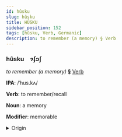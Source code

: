 ```yaml
---
id: hûsku
slug: hûsku
title: HÛSKU
sidebar_position: 152
tags: [hûsku, Verb, Germanic]
description: to remember (a memory) § Verb
---
```


### hûsku&emsp;<span kind="abugida">ɂ́ʄɔʃ</span>

*to remember (a memory)* **§** [Verb](../../tags/Verb)

**IPA**: /ˈhus.kʌ/

**Verb**: to remember/recall

**Noun**: a memory

**Modifier**: memorable

<details>
    <summary>Origin</summary>
    Norwegian huske /huskə/<br/>
    <em>Germanic Language Family</em>
</details>